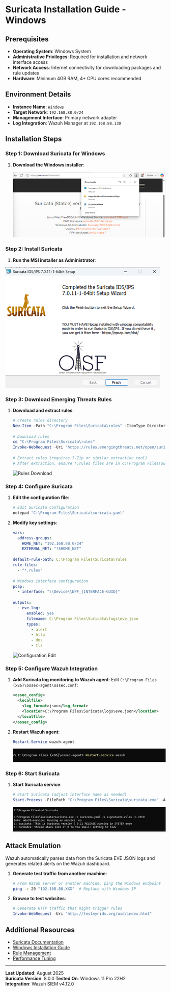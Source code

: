 # Suricata Installation Guide - Windows  

## Prerequisites

- **Operating System**: Windows System
- **Administrative Privileges**: Required for installation and network interface access
- **Network Access**: Internet connectivity for downloading packages and rule updates
- **Hardware**: Minimum 4GB RAM, 4+ CPU cores recommended

## Environment Details

- **Instance Name**: `Windows`
- **Target Network**: `192.168.88.0/24`
- **Management Interface**: Primary network adapter
- **Log Integration**: Wazuh Manager at `192.168.88.130`

## Installation Steps

### Step 1: Download Suricata for Windows

1. **Download the Windows installer**:

   ![Suricata Download](screenshots/01-suricata-download.png)

### Step 2: Install Suricata

1. **Run the MSI installer as Administrator**:

![Suricata Download](screenshots/02-suricata-exe.png)


### Step 3: Download Emerging Threats Rules

1. **Download and extract rules**:
   ```powershell
   # Create rules directory
   New-Item -Path "C:\Program Files\Suricata\rules" -ItemType Directory -Force
   
   # Download rules
   cd "C:\Program Files\Suricata\rules"
   Invoke-WebRequest -Uri "https://rules.emergingthreats.net/open/suricata-6.0.8/emerging.rules.tar.gz" -OutFile "emerging.rules.tar.gz"
   
   # Extract rules (requires 7-Zip or similar extraction tool)
   # After extraction, ensure *.rules files are in C:\Program Files\Suricata\rules\
   ```

   ![Rules Download](screenshots/03-rules-download.png)

### Step 4: Configure Suricata

1. **Edit the configuration file**:
   ```powershell
   # Edit Suricata configuration
   notepad "C:\Program Files\Suricata\suricata.yaml"
   ```

2. **Modify key settings**:
   ```yaml
   vars:
     address-groups:
       HOME_NET: "192.168.88.0/24"
       EXTERNAL_NET: "!$HOME_NET"

   default-rule-path: C:\Program Files\Suricata\rules
   rule-files:
     - "*.rules"

   # Windows interface configuration
   pcap:
     - interface: "\\Device\\NPF_{INTERFACE-GUID}"
   
   outputs:
     - eve-log:
         enabled: yes
         filename: C:\Program Files\Suricata\logs\eve.json
         types:
           - alert
           - http
           - dns
           - tls
   ```

   ![Configuration Edit](screenshots/04-config-edit.png)

### Step 5: Configure Wazuh Integration

1. **Add Suricata log monitoring to Wazuh agent**:
   Edit `C:\Program Files (x86)\ossec-agent\ossec.conf`:
   
   ```xml
   <ossec_config>
     <localfile>
       <log_format>json</log_format>
       <location>C:\Program Files\Suricata\logs\eve.json</location>
     </localfile>
   </ossec_config>
   ```

2. **Restart Wazuh agent**:
   ```powershell
   Restart-Service wazuh-agent
   ```

   ![Wazuh Integration](screenshots/05-wazuh-integration.png)

### Step 6: Start Suricata

1. **Start Suricata service**:
   ```powershell
   # Start Suricata (adjust interface name as needed)
   Start-Process -FilePath "C:\Program Files\Suricata\suricata.exe" -ArgumentList "-c","C:\Program Files\Suricata\suricata.yaml","-i","Ethernet" -WindowStyle Hidden
   ```

   ![Start Suricata](screenshots/06-start-suricata.png)

## Attack Emulation

Wazuh automatically parses data from the Suricata EVE JSON logs and generates related alerts on the Wazuh dashboard.

1. **Generate test traffic from another machine**:
   ```bash
   # From Wazuh server or another machine, ping the Windows endpoint
   ping -c 20 "192.168.88.XXX"  # Replace with Windows IP
   ```

2. **Browse to test websites**:
   ```powershell
   # Generate HTTP traffic that might trigger rules
   Invoke-WebRequest -Uri "http://testmynids.org/uid/index.html"
   ```



## Additional Resources

- [Suricata Documentation](https://docs.suricata.io/)
- [Windows Installation Guide](https://docs.suricata.io/en/latest/install.html#windows)
- [Rule Management](https://docs.suricata.io/en/latest/rules/index.html)
- [Performance Tuning](https://docs.suricata.io/en/latest/performance/index.html)

---

**Last Updated**: August 2025  
**Suricata Version**: 8.0.0 
**Tested On**: Windows 11 Pro 22H2  
**Integration**: Wazuh SIEM v4.12.0